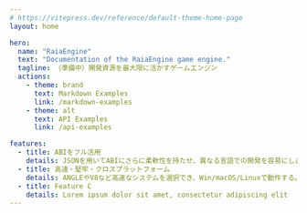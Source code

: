 ```yaml
---
# https://vitepress.dev/reference/default-theme-home-page
layout: home

hero:
  name: "RaiaEngine"
  text: "Documentation of the RaiaEngine game engine."
  tagline: （準備中）開発資源を最大限に活かすゲームエンジン
  actions:
    - theme: brand
      text: Markdown Examples
      link: /markdown-examples
    - theme: alt
      text: API Examples
      link: /api-examples

features:
  - title: ABIをフル活用
    details: JSONを用いてABIにさらに柔軟性を持たせ、異なる言語での開発を容易にします。
  - title: 高速・堅牢・クロスプラットフォーム
    details: ANGLEやV8など高速なシステムを選択でき、Win/macOS/Linuxで動作する。
  - title: Feature C
    details: Lorem ipsum dolor sit amet, consectetur adipiscing elit
---
```


